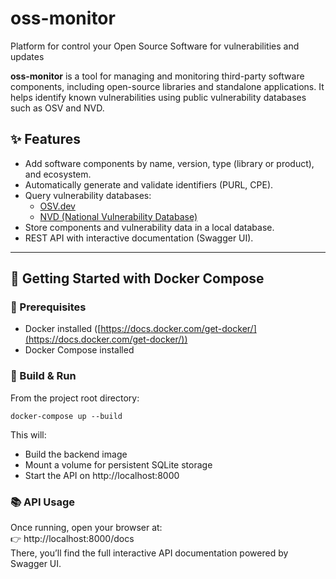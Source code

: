 # oss-monitor
Platform for control your Open Source Software for vulnerabilities and updates

**oss-monitor** is a tool for managing and monitoring third-party software components, including open-source libraries and standalone applications. It helps identify known vulnerabilities using public vulnerability databases such as OSV and NVD.

## ✨ Features
- Add software components by name, version, type (library or product), and ecosystem.
- Automatically generate and validate identifiers (PURL, CPE).
- Query vulnerability databases:
  - [OSV.dev](https://osv.dev)
  - [NVD (National Vulnerability Database)](https://nvd.nist.gov)
- Store components and vulnerability data in a local database.
- REST API with interactive documentation (Swagger UI).

---

## 🚀 Getting Started with Docker Compose
### 🧰 Prerequisites
- Docker installed ([https://docs.docker.com/get-docker/](https://docs.docker.com/get-docker/))
- Docker Compose installed
### 🐳 Build & Run
From the project root directory:
```
docker-compose up --build
```
This will:
- Build the backend image
- Mount a volume for persistent SQLite storage
- Start the API on http://localhost:8000
### 📚 API Usage
Once running, open your browser at: \
👉 http://localhost:8000/docs \
There, you’ll find the full interactive API documentation powered by Swagger UI.